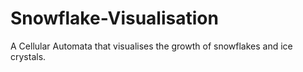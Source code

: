 # Snowflake-Visualisation
A Cellular Automata that visualises the growth of snowflakes and ice crystals.
